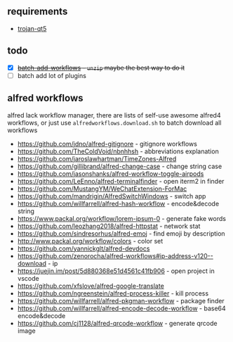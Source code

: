 ## requirements

- [trojan-qt5]()

## todo

- [x] ~~[batch-add-workflows](https://www.alfredforum.com/topic/8842-how-to-programmatically-from-bashiterm-to-addimport-a-workflow-from-a-alfredworkflow-file/) - `unzip` maybe the best way to do it~~
- [ ] batch add lot of plugins

## alfred workflows

alfred lack workflow manager, there are lists of self-use awesome alfred4 workflows, or just use `alfredworkflows.download.sh` to batch download all workflows

- <https://github.com/jdno/alfred-gitignore> - gitignore workflows
- <https://github.com/TheColdVoid/nbnhhsh> - abbreviations explanation
- <https://github.com/jaroslawhartman/TimeZones-Alfred>
- <https://github.com/gillibrand/alfred-change-case> - change string case
- <https://github.com/jasonshanks/alfred-workflow-toggle-airpods>
- <https://github.com/LeEnno/alfred-terminalfinder> - open iterm2 in finder
- <https://github.com/MustangYM/WeChatExtension-ForMac>
- <https://github.com/mandrigin/AlfredSwitchWindows> - switch app
- <https://github.com/willfarrell/alfred-hash-workflow> - encode&decode string
- <https://www.packal.org/workflow/lorem-ipsum-0> - generate fake words
- <https://github.com/leozhang2018/alfred-httpstat> - network stat
- <https://github.com/sindresorhus/alfred-emoj> - find emoji by description
- <http://www.packal.org/workflow/colors> - color set
- <https://github.com/yannickglt/alfred-devdocs>
- <https://github.com/zenorocha/alfred-workflows#ip-address-v120--download> - ip
- <https://juejin.im/post/5d880368e51d4561c41fb906> - open project in vscode 
- <https://github.com/xfslove/alfred-google-translate>
- <https://github.com/ngreenstein/alfred-process-killer> - kill process
- <https://github.com/willfarrell/alfred-pkgman-workflow> - package finder
- <https://github.com/willfarrell/alfred-encode-decode-workflow> - base64 encode&decode
- <https://github.com/cj1128/alfred-qrcode-workflow> - generate qrcode image

